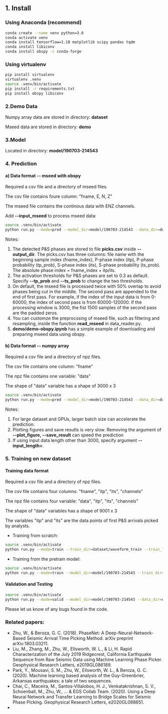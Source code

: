 

## 1. Install

### Using Anaconda (recommend)
```bash
conda create --name venv python=3.6
conda activate venv
conda install tensorflow=1.10 matplotlib scipy pandas tqdm
conda install libiconv
conda install obspy -c conda-forge
```

### Using virtualenv
```bash
pip install virtualenv
virtualenv .venv
source .venv/bin/activate
pip install -r requirements.txt
pip install obspy libiconv
```

### 2.Demo Data

Numpy array data are stored in directory: **dataset**

Mseed data are stored in directory: **demo**

### 3.Model
Located in directory: **model/190703-214543**

### 4. Prediction 

#### a) Data format -- mseed with obspy

Required a csv file and a directory of mseed files.

The csv file contains foure column: "fname, E, N, Z"

The mseed file contains the continous data with ENZ channels.

Add **--input_mseed** to process mseed data:

~~~bash
source .venv/bin/activate
python run.py --mode=pred --model_dir=model/190703-214543 --data_dir=demo/mseed --data_list=demo/fname.csv --output_dir=output --batch_size=20 --input_mseed
~~~

Notes:
1. The detected P&S phases are stored to file **picks.csv** inside **--output_dir**. The picks.csv has three columns: file name with the beginning sample index (fname_index), P-phase index (itp), P-phase probability (tp_prob), S-phase index (its), S-phase probability (ts_prob). The absolute phase index = fname_index + itp/its.
2. The activation thresholds for P&S phases are set to 0.3 as default. Specify **--tp_prob** and **--ts_prob** to change the two thresholds. 
3. On default, the mseed file is processed twice with 50% overlap to avoid phases being cut in the middle. The second pass are appended to the end of first pass. For example, if the index of the input data is from 0-60000, the index of second pass is from 60000-120000. If the processing window is 3000, the fist 1500 samples of the second pass are the padded zeros.
4. You can customze the preprocssing of mseed file, such as filtering and resampling, inside the function **read_mseed** in data_reader.py.
5. **demo/demo-obspy.ipynb** has a simple example of downloading and preparing mseed data using obspy.

#### b) Data format -- numpy array
Required a csv file and a directory of npz files.

The csv file contains one column: "fname"

The npz file contains one variable: "data"

The shape of "data" variable has a shape of 3000 x 3

~~~bash
source .venv/bin/activate
python run.py --mode=pred --model_dir=model/190703-214543 --data_dir=dataset/waveform_pred --data_list=dataset/waveform.csv --output_dir=output --plot_figure --save_result --batch_size=20
~~~

Notes:
1. For large dataset and GPUs, larger batch size can accelerate the prediction. 
2. Plotting figures and save resutls is very slow. Removing the argument of **--plot_figure, --save_result** can speed the prediction
3. If using input data length other than 3000, specify argument **--input_length=**. 

### 5. Training on new dataset

#### Training data format
Required a csv file and a directory of npz files.

The csv file contains four columns: "fname", "itp", "its", "channels"

The npz file contains four variable: "data", "itp", "its", "channels"

The shape of "data" variables has a shape of 9001 x 3

The variables "itp" and "its" are the data points of first P&S arrivals picked by analysts. 

- Training from scratch:

~~~bash
source .venv/bin/activate
python run.py --mode=train --train_dir=dataset/waveform_train --train_list=dataset/waveform.csv --batch_size=20
~~~

- Training from the pretrain model:

~~~bash
source .venv/bin/activate
python run.py --mode=train --model_dir=model/190703-214543 --train_dir=dataset/waveform_train --train_list=dataset/waveform.csv --batch_size=20
~~~


####  Validation and Testing
~~~bash
source .venv/bin/activate
python run.py --mode=valid --model_dir=model/190703-214543 --data_dir=dataset/waveform_train --data_list=dataset/waveform.csv --plot_figure --save_result --batch_size=20
~~~

Please let us know of any bugs found in the code. 


### Related papers:
- Zhu, W., & Beroza, G. C. (2018). PhaseNet: A Deep-Neural-Network-Based Seismic Arrival Time Picking Method. arXiv preprint arXiv:1803.03211.
- Liu, M., Zhang, M., Zhu, W., Ellsworth, W. L., & Li, H. Rapid Characterization of the July 2019 Ridgecrest, California Earthquake Sequence from Raw Seismic Data using Machine Learning Phase Picker. Geophysical Research Letters, e2019GL086189.
- Park, Y., Mousavi, S. M., Zhu, W., Ellsworth, W. L., & Beroza, G. C. (2020). Machine learning based analysis of the Guy-Greenbrier, Arkansas earthquakes: a tale of two sequences.
- Chai, C., Maceira, M., Santos‐Villalobos, H. J., Venkatakrishnan, S. V., Schoenball, M., Zhu, W., ... & EGS Collab Team. (2020). Using a Deep Neural Network and Transfer Learning to Bridge Scales for Seismic Phase Picking. Geophysical Research Letters, e2020GL088651.
- 

